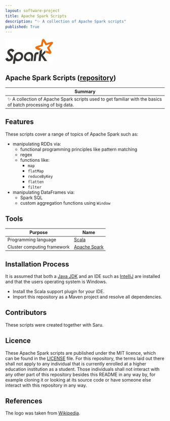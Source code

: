 ```yaml
---
layout: software-project
title: Apache Spark Scripts
description: "✨ A collection of Apache Spark scripts"
published: True
---
```


<img src="/assets/software-projects/apache-spark-scripts/apache_spark_logo.png" alt="Apache Spark Logo" width="30%">

## Apache Spark Scripts ([repository](git@github.com:johanneshagspiel/apache-spark-scripts.git))

| Summary  |
| -------------------------------------------------- |
| ✨ A collection of Apache Spark scripts used to get familiar with the basics of batch processing of big data. |

## Features

These scripts cover a range of topics of Apache Spark such as:

- manipulating RDDs via:
  - functional programming principles like pattern matching
  - regex
  - functions like:
    - `map`
    - `flatMap`
    - `reduceByKey`
    - `flatten`
    - `filter`
- manipulating DataFrames via:
  - Spark SQL
  - custom aggregation functions using `Window`

## Tools

| Purpose                                                        | Name                             |
|----------------------------------------------------------------|----------------------------------|
| Programming language                                           | [Scala](https://scala-lang.org/) |
| Cluster computing framework | [Apache Spark](https://spark.apache.org/)                 |

## Installation Process

It is assumed that both a [Java JDK](https://openjdk.org/) and an IDE such as [IntelliJ](https://www.jetbrains.com/idea/) are installed and that the users operating system is Windows.

- Install the Scala support plugin for your IDE.
- Import this repository as a Maven project and resolve all dependencies.

## Contributors

These scripts were created together with Saru.

## Licence

These Apache Spark scripts are published under the MIT licence, which can be found in the [LICENSE](LICENSE) file. For this repository, the terms laid out there shall not apply to any individual that is currently enrolled at a higher education institution as a student. Those individuals shall not interact with any other part of this repository besides this README in any way by, for example cloning it or looking at its source code or have someone else interact with this repository in any way.

## References

The logo was taken from [Wikipedia](https://upload.wikimedia.org/wikipedia/commons/e/ea/Spark-logo-192x100px.png). 
